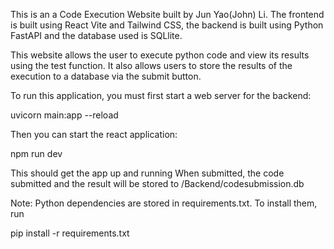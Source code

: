 This is an a Code Execution Website built by Jun Yao(John) Li. The frontend is built using React Vite and Tailwind CSS, 
the backend is built using Python FastAPI and the database used is SQLlite.

This website allows the user to execute python code and view its results using the test function. 
It also allows users to store the results of the execution to a database via the submit button.

To run this application, you must first start a web server for the backend:

uvicorn main:app --reload

Then you can start the react application:

npm run dev

This should get the app up and running
When submitted, the code submitted and the result will be stored to /Backend/codesubmission.db

Note: Python dependencies are stored in requirements.txt. To install them, run

pip install -r requirements.txt
